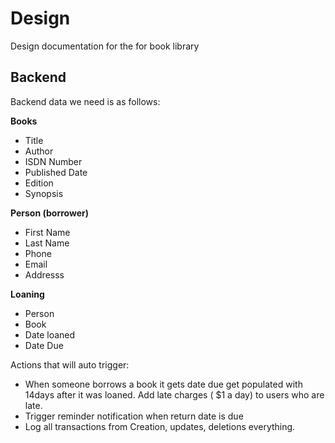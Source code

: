# Design

Design documentation for the for book library


## Backend

Backend data we need is as follows:

__Books__

- Title
- Author
- ISDN Number
- Published Date
- Edition
- Synopsis

__Person (borrower)__

- First Name
- Last Name
- Phone
- Email
- Addresss

__Loaning__

- Person
- Book
- Date loaned
- Date Due

Actions that will auto trigger:

- When someone borrows a book it gets date due get populated with 14days after it was loaned. Add late charges ( $1 a day) to users who are late.
- Trigger reminder notification when return date is due
- Log all transactions from Creation, updates, deletions everything.